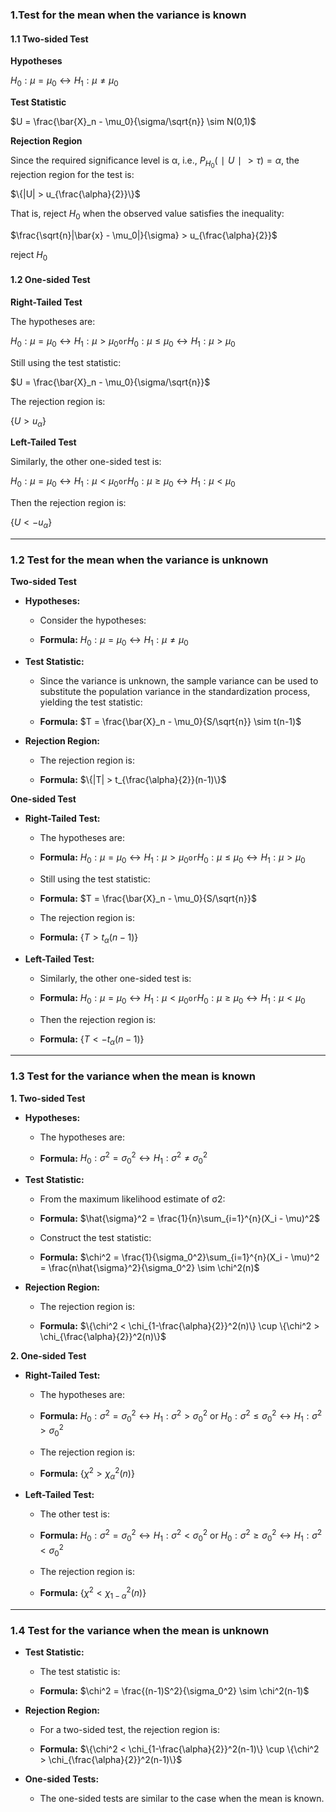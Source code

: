 ### 1.Test for the mean when the variance is known

#### 1.1 Two-sided Test

**Hypotheses**

$H_0: \mu = \mu_0 \leftrightarrow H_1: \mu \neq \mu_0$

**Test Statistic**

$U = \frac{\bar{X}_n - \mu_0}{\sigma/\sqrt{n}} \sim N(0,1)$

**Rejection Region**

Since the required significance level is α, i.e., $P_{H_0}​​(∣U∣>τ)=α$, the rejection region for the test is:

$\{|U| > u_{\frac{\alpha}{2}}\}$

That is, reject $H_0$​ when the observed value satisfies the inequality:

$\frac{\sqrt{n}|\bar{x} - \mu_0|}{\sigma} > u_{\frac{\alpha}{2}}$

reject $H_0$

#### 1.2 One-sided Test

**Right-Tailed Test**

The hypotheses are:

$H_0: \mu = \mu_0 \leftrightarrow H_1: \mu > \mu_0$` or `$H_0: \mu \le \mu_0 \leftrightarrow H_1: \mu > \mu_0$

Still using the test statistic:

$U = \frac{\bar{X}_n - \mu_0}{\sigma/\sqrt{n}}$

The rejection region is:

$\{U > u_{\alpha}\}$

**Left-Tailed Test**

Similarly, the other one-sided test is:

$H_0: \mu = \mu_0 \leftrightarrow H_1: \mu < \mu_0$` or `$H_0: \mu \ge \mu_0 \leftrightarrow H_1: \mu < \mu_0$

Then the rejection region is:

$\{U < -u_{\alpha}\}$

***

### 1.2 Test for the mean when the variance is unknown

**Two-sided Test**

- **Hypotheses:**
    
    - Consider the hypotheses:
        
    - **Formula:** $H_0: \mu = \mu_0 \leftrightarrow H_1: \mu \neq \mu_0$
        
- **Test Statistic:**
    
    - Since the variance is unknown, the sample variance can be used to substitute the population variance in the standardization process, yielding the test statistic:
        
    - **Formula:** $T = \frac{\bar{X}_n - \mu_0}{S/\sqrt{n}} \sim t(n-1)$
        
- **Rejection Region:**
    
    - The rejection region is:
        
    - **Formula:** $\{|T| > t_{\frac{\alpha}{2}}(n-1)\}$

**One-sided Test**

- **Right-Tailed Test:**
    
    - The hypotheses are:
        
    - **Formula:** $H_0: \mu = \mu_0 \leftrightarrow H_1: \mu > \mu_0$` or `$H_0: \mu \le \mu_0 \leftrightarrow H_1: \mu > \mu_0$
        
    - Still using the test statistic:
        
    - **Formula:** $T = \frac{\bar{X}_n - \mu_0}{S/\sqrt{n}}$
        
    - The rejection region is:
        
    - **Formula:** $\{T > t_{\alpha}(n-1)\}$
        
- **Left-Tailed Test:**
    
    - Similarly, the other one-sided test is:
        
    - **Formula:** $H_0: \mu = \mu_0 \leftrightarrow H_1: \mu < \mu_0$` or `$H_0: \mu \ge \mu_0 \leftrightarrow H_1: \mu < \mu_0$
        
    - Then the rejection region is:
        
    - **Formula:** $\{T < -t_{\alpha}(n-1)\}$

***
### 1.3 Test for the variance when the mean is known

**1. Two-sided Test**

- **Hypotheses:**
    
    - The hypotheses are:
        
    - **Formula:** $H_0: \sigma^2 = \sigma_0^2 \leftrightarrow H_1: \sigma^2 \neq \sigma_0^2$
        
- **Test Statistic:**
    
    - From the maximum likelihood estimate of σ2:
        
    - **Formula:** $\hat{\sigma}^2 = \frac{1}{n}\sum_{i=1}^{n}(X_i - \mu)^2$
        
    - Construct the test statistic:
        
    - **Formula:** $\chi^2 = \frac{1}{\sigma_0^2}\sum_{i=1}^{n}(X_i - \mu)^2 = \frac{n\hat{\sigma}^2}{\sigma_0^2} \sim \chi^2(n)$
        
- **Rejection Region:**
    
    - The rejection region is:
        
    - **Formula:** $\{\chi^2 < \chi_{1-\frac{\alpha}{2}}^2(n)\} \cup \{\chi^2 > \chi_{\frac{\alpha}{2}}^2(n)\}$
        

**2. One-sided Test**

- **Right-Tailed Test:**
    
    - The hypotheses are:
        
    - **Formula:** $H_0: \sigma^2 = \sigma_0^2 \leftrightarrow H_1: \sigma^2 > \sigma_0^2$ or $H_0: \sigma^2 \le \sigma_0^2 \leftrightarrow H_1: \sigma^2 > \sigma_0^2$
        
    - The rejection region is:
        
    - **Formula:** $\{\chi^2 > \chi_{\alpha}^2(n)\}$
        
- **Left-Tailed Test:**
    
    - The other test is:
        
    - **Formula:** $H_0: \sigma^2 = \sigma_0^2 \leftrightarrow H_1: \sigma^2 < \sigma_0^2$ or $H_0: \sigma^2 \ge \sigma_0^2 \leftrightarrow H_1: \sigma^2 < \sigma_0^2$
        
    - The rejection region is:
        
    - **Formula:** $\{\chi^2 < \chi_{1-\alpha}^2(n)\}$

***
### 1.4 Test for the variance when the mean is unknown

- **Test Statistic:**
    
    - The test statistic is:
        
    - **Formula:** $\chi^2 = \frac{(n-1)S^2}{\sigma_0^2} \sim \chi^2(n-1)$
        
- **Rejection Region:**
    
    - For a two-sided test, the rejection region is:
        
    - **Formula:** $\{\chi^2 < \chi_{1-\frac{\alpha}{2}}^2(n-1)\} \cup \{\chi^2 > \chi_{\frac{\alpha}{2}}^2(n-1)\}$
        
- **One-sided Tests:**
    
    - The one-sided tests are similar to the case when the mean is known.
